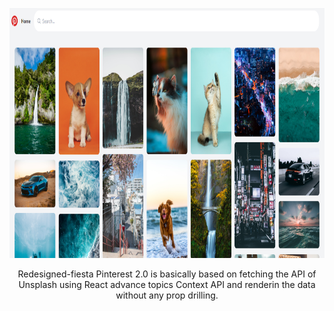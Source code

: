 <p align="center">
<img height=400 width="full"  src ="/src/images/read.png"/>
</p>

<p align="center">
Redesigned-fiesta Pinterest 2.0 is basically based on fetching the API of Unsplash using React advance topics Context API and renderin the data without any prop drilling.
</p>
